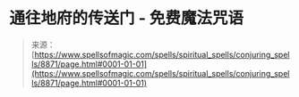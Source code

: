 <!--yml

类别：未分类

日期：2024年06月12日 18:44:26

-->

# 通往地府的传送门 - 免费魔法咒语

> 来源：[https://www.spellsofmagic.com/spells/spiritual_spells/conjuring_spells/8871/page.html#0001-01-01](https://www.spellsofmagic.com/spells/spiritual_spells/conjuring_spells/8871/page.html#0001-01-01)
